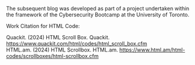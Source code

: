 The subsequent blog was developed as part of a project undertaken within the framework of the Cybersecurity Bootcamp at the University of Toronto.

Work Citation for HTML Code: 

Quackit. (2024) HTML Scroll Box. Quackit. https://www.quackit.com/html/codes/html_scroll_box.cfm   
HTML.am. (2024) HTML Scrollbox. HTML.am. https://www.html.am/html-codes/scrollboxes/html-scrollbox.cfm 

